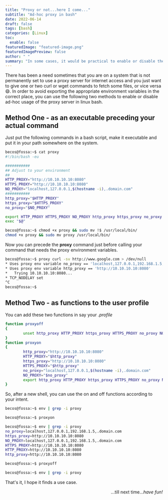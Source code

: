 ```yaml
---
title: "Proxy or not...here I come..."
subtitle: "Ad-hoc proxy in bash"
date: 2022-06-14
draft: false
tags: [bash]
categories: [Linux]
toc:
  enable: false
featuredImage: "featured-image.png"
featuredImagePreview: false
author: " "
summary: "In some cases, it would be practical to enable or disable the use of the proxy server before running certain commands in bash. This post will show you two methods of utilising the proxy environment variables in bash in an ad-hoc way."
---
```


There has been a need sometimes that you are on a system that is not permanently set to use a proxy server for internet access and you just want to give one or two curl or wget commands to fetch some files, or vice versa :smile:. In order to avoid exporting the appropriate environment variables in the correct place, you can use the following two methods to enable or disable ad-hoc usage of the proxy server in linux bash.

## Method One - as an executable preceding your actual command
Just put the following commands in a bash script, make it executable and put it in your path somewhere on the system.
```bash
becos@fossa:~$ cat proxy
#!/bin/bash -eu

###########
## Adjust to your environment
##
HTTP_PROXY="http://10.10.10.10:8080"
HTTPS_PROXY="http://10.10.10.10:8080"
NO_PROXY="localhost,127.0.0.1,$(hostname -i),.domain.com"
###########
http_proxy="$HTTP_PROXY"
https_proxy="$HTTPS_PROXY"
no_proxy="$NO_PROXY"

export HTTP_PROXY HTTPS_PROXY NO_PROXY http_proxy https_proxy no_proxy
exec "$@"

becos@fossa:~$ chmod +x proxy && sudo mv !$ /usr/local/bin/
chmod +x proxy && sudo mv proxy /usr/local/bin/
```
Now you can precede the __proxy__ command just before calling your command that needs the proxy environment variables.
```bash
becos@fossa:~$ proxy curl -sv http://www.google.com > /dev/null
* Uses proxy env variable no_proxy == 'localhost,127.0.0.1,192.168.1.5,.domain.com'
* Uses proxy env variable http_proxy == 'http://10.10.10.10:8080'
*   Trying 10.10.10.10:8080...
* TCP_NODELAY set
^C
becos@fossa:~$
```
## Method Two - as functions to the user profile
You can add these two functions in say your _.profile_

```bash
function proxyoff
{
        unset http_proxy HTTP_PROXY https_proxy HTTPS_PROXY no_proxy NO_PROXY
}
function proxyon
{
        http_proxy="http://10.10.10.10:8080"
        HTTP_PROXY="$http_proxy"
        https_proxy="http://10.10.10.10:8080"
        HTTPS_PROXY="$http_proxy"
        no_proxy="localhost,127.0.0.1,$(hostname -i),.domain.com"
        NO_PROXY="$no_proxy"
        export http_proxy HTTP_PROXY https_proxy HTTPS_PROXY no_proxy NO_PROXY
}
```
So, after a new shell, you can use the on and off functions according to your intent.

```bash
becos@fossa:~$ env | grep -i proxy

becos@fossa:~$ proxyon

becos@fossa:~$ env | grep -i proxy
no_proxy=localhost,127.0.0.1,192.168.1.5,.domain.com
https_proxy=http://10.10.10.10:8080
NO_PROXY=localhost,127.0.0.1,192.168.1.5,.domain.com
HTTPS_PROXY=http://10.10.10.10:8080
HTTP_PROXY=http://10.10.10.10:8080
http_proxy=http://10.10.10.10:8080

becos@fossa:~$ proxyoff

becos@fossa:~$ env | grep -i proxy

```
That's it, I hope it finds a use case.


<p align="right">...till next time...<em>have fun!</em></p>